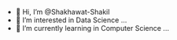 - 👋 Hi, I’m @Shakhawat-Shakil
- 👀 I’m interested in Data Science ...
- 🌱 I’m currently learning in Computer Science ...

<!---
Shakhawat-Shakil/Shakhawat-Shakil is a ✨ special ✨ repository because its `README.md` (this file) appears on your GitHub profile.
You can click the Preview link to take a look at your changes.
--->
